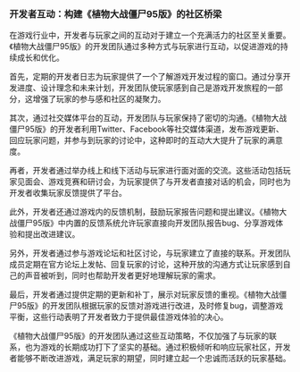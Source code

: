 ### 开发者互动：构建《植物大战僵尸95版》的社区桥梁

在游戏行业中，开发者与玩家之间的互动对于建立一个充满活力的社区至关重要。《植物大战僵尸95版》的开发团队通过多种方式与玩家进行互动，以促进游戏的持续成长和优化。

首先，定期的开发者日志为玩家提供了一个了解游戏开发过程的窗口。通过分享开发进度、设计理念和未来计划，开发团队使玩家感到自己是游戏开发旅程的一部分，这增强了玩家的参与感和社区的凝聚力。

其次，通过社交媒体平台的互动，开发团队与玩家保持了密切的沟通。《植物大战僵尸95版》的开发者利用Twitter、Facebook等社交媒体渠道，发布游戏更新、回应玩家问题，并参与到玩家的讨论中，这种即时的互动大大提升了玩家的满意度。

再者，开发者通过举办线上和线下活动与玩家进行面对面的交流。这些活动包括玩家见面会、游戏竞赛和研讨会，为玩家提供了与开发者直接对话的机会，同时也为开发者收集玩家反馈提供了平台。

此外，开发者还通过游戏内的反馈机制，鼓励玩家报告问题和提出建议。《植物大战僵尸95版》中内置的反馈系统允许玩家直接向开发团队报告bug、分享游戏体验和提出改进建议。

另外，开发者通过参与游戏论坛和社区讨论，与玩家建立了直接的联系。开发团队成员定期在官方论坛上发帖、回复玩家的讨论，这种开放的沟通方式让玩家感到自己的声音被听到，同时也帮助开发者更好地理解玩家的需求。

最后，开发者通过提供定期的更新和补丁，展示对玩家反馈的重视。《植物大战僵尸95版》的开发团队根据玩家的反馈对游戏进行改进，及时修复bug，调整游戏平衡，这些行动表明了开发者致力于提供最佳游戏体验的决心。

《植物大战僵尸95版》的开发团队通过这些互动策略，不仅加强了与玩家的联系，也为游戏的长期成功打下了坚实的基础。通过积极倾听和响应玩家社区，开发者能够不断改进游戏，满足玩家的期望，同时建立起一个忠诚而活跃的玩家基础。